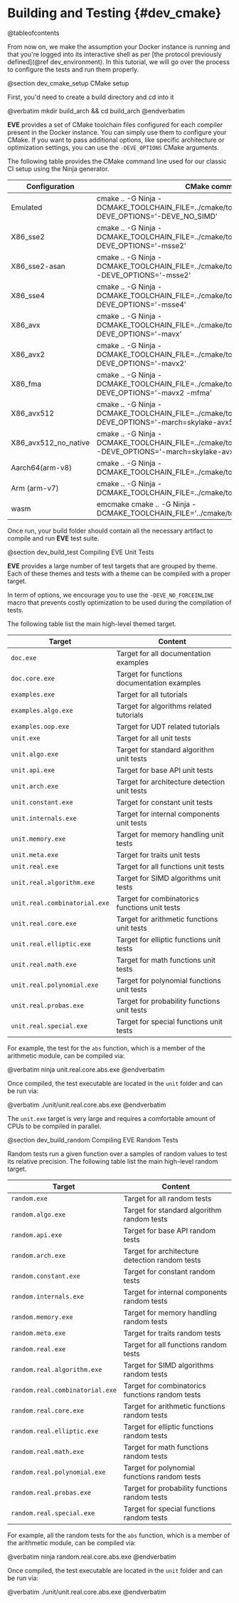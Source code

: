 Building and Testing {#dev_cmake}
====================

@tableofcontents

From now on, we make the assumption your Docker instance is running and that you're logged into
its interactive shell as per [the protocol previously defined](@ref dev_environment).
In this tutorial, we will go over the process to configure the tests and run them properly.

@section dev_cmake_setup CMake setup

First, you'd need to create a build directory and cd into it

@verbatim
mkdir build_arch && cd build_arch
@endverbatim

**EVE** provides a set of CMake toolchain files configured for each compiler present in the Docker
instance. You can simply use them to configure your CMake. If you want to pass additional options,
like specific architecture or optimization settings, you can use the `-DEVE_OPTIONS` CMake arguments.

The following table provides the CMake command line used for our classic CI setup using the Ninja
generator.

| Configuration        | CMake command                                                                                                           |
|----------------------|-------------------------------------------------------------------------------------------------------------------------|
| Emulated             | cmake .. -G Ninja -DCMAKE_TOOLCHAIN_FILE=../cmake/toolchain/clang.x86.cmake -DEVE_OPTIONS='-DEVE_NO_SIMD'               |
| X86_sse2             | cmake .. -G Ninja -DCMAKE_TOOLCHAIN_FILE=../cmake/toolchain/clang.x86.cmake -DEVE_OPTIONS='-msse2'                      |
| X86_sse2-asan        | cmake .. -G Ninja -DCMAKE_TOOLCHAIN_FILE=../cmake/toolchain/clang.x86.asan.cmake -DEVE_OPTIONS='-msse2'                 |
| X86_sse4             | cmake .. -G Ninja -DCMAKE_TOOLCHAIN_FILE=../cmake/toolchain/clang.x86.cmake  -DEVE_OPTIONS='-msse4'                     |
| X86_avx              | cmake .. -G Ninja -DCMAKE_TOOLCHAIN_FILE=../cmake/toolchain/clang.x86.cmake  -DEVE_OPTIONS='-mavx'                      |
| X86_avx2             | cmake .. -G Ninja -DCMAKE_TOOLCHAIN_FILE=../cmake/toolchain/clang.x86.cmake  -DEVE_OPTIONS='-mavx2'                     |
| X86_fma              | cmake .. -G Ninja -DCMAKE_TOOLCHAIN_FILE=../cmake/toolchain/clang.x86.cmake  -DEVE_OPTIONS='-mavx2 -mfma'               |
| X86_avx512           | cmake .. -G Ninja -DCMAKE_TOOLCHAIN_FILE=../cmake/toolchain/clang.x86.cmake  -DEVE_OPTIONS='-march=skylake-avx512'      |
| X86_avx512_no_native | cmake .. -G Ninja -DCMAKE_TOOLCHAIN_FILE=../cmake/toolchain/clang.x86.sde.cmake  -DEVE_OPTIONS='-march=skylake-avx512'  |
| Aarch64(arm-v8)      | cmake .. -G Ninja -DCMAKE_TOOLCHAIN_FILE=../cmake/toolchain/gcc.aarch64.cmake                                           |
| Arm (arm-v7)         | cmake .. -G Ninja -DCMAKE_TOOLCHAIN_FILE=../cmake/toolchain/gcc.arm.cmake                                               |
| wasm                 | emcmake cmake .. -G Ninja  -DCMAKE_TOOLCHAIN_FILE='../cmake/toolchain/emcc.cmake'                                       |

Once run, your build folder should contain all the necessary artifact to compile and run **EVE**
test suite.

@section dev_build_test Compiling EVE Unit Tests

**EVE** provides a large number of test targets that are grouped by theme. Each of these themes
and tests with a theme can be compiled with a proper target.

In term of options, we encourage you to use the `-DEVE_NO_FORCEINLINE` macro that prevents
costly optimization to be used during the compilation of tests.

The following table list the main high-level themed target.

| Target                        | Content                                       |
|-------------------------------|-----------------------------------------------|
| `doc.exe`                     | Target for all documentation examples         |
| `doc.core.exe`                | Target for functions documentation examples   |
| `examples.exe`                | Target for all tutorials                      |
| `examples.algo.exe`           | Target for algorithms related tutorials       |
| `examples.oop.exe`            | Target for UDT related tutorials              |
| `unit.exe`                    | Target for all unit tests                     |
| `unit.algo.exe`               | Target for standard algorithm unit tests      |
| `unit.api.exe`                | Target for base API unit tests                |
| `unit.arch.exe`               | Target for architecture detection unit tests  |
| `unit.constant.exe`           | Target for constant unit tests                |
| `unit.internals.exe`          | Target for internal components unit tests     |
| `unit.memory.exe`             | Target for memory handling unit tests         |
| `unit.meta.exe`               | Target for traits unit tests                  |
| `unit.real.exe`               | Target for all functions unit tests           |
| `unit.real.algorithm.exe`     | Target for SIMD algorithms unit tests         |
| `unit.real.combinatorial.exe` | Target for combinatorics functions unit tests |
| `unit.real.core.exe`          | Target for arithmetic functions unit tests    |
| `unit.real.elliptic.exe`      | Target for elliptic functions unit tests      |
| `unit.real.math.exe`          | Target for math functions unit tests          |
| `unit.real.polynomial.exe`    | Target for polynomial functions unit tests    |
| `unit.real.probas.exe`        | Target for probability functions unit tests   |
| `unit.real.special.exe`       | Target for special functions unit tests       |

For example, the test for the `abs` function, which is a member of the arithmetic
module, can be compiled via:

@verbatim
ninja unit.real.core.abs.exe
@endverbatim

Once compiled, the test executable are located in the `unit` folder and can be run via:

@verbatim
./unit/unit.real.core.abs.exe
@endverbatim

The `unit.exe` target is very large and requires a comfortable amount of CPUs to be compiled in
parallel.

@section dev_build_random Compiling EVE Random Tests

Random tests run a given function over a samples of random values to test its relative precision.
The following table list the main high-level random target.

| Target                          | Content                                         |
|---------------------------------|-------------------------------------------------|
| `random.exe`                    | Target for all random tests                     |
| `random.algo.exe`               | Target for standard algorithm random tests      |
| `random.api.exe`                | Target for base API random tests                |
| `random.arch.exe`               | Target for architecture detection random tests  |
| `random.constant.exe`           | Target for constant random tests                |
| `random.internals.exe`          | Target for internal components random tests     |
| `random.memory.exe`             | Target for memory handling random tests         |
| `random.meta.exe`               | Target for traits random tests                  |
| `random.real.exe`               | Target for all functions random tests           |
| `random.real.algorithm.exe`     | Target for SIMD algorithms random tests         |
| `random.real.combinatorial.exe` | Target for combinatorics functions random tests |
| `random.real.core.exe`          | Target for arithmetic functions random tests    |
| `random.real.elliptic.exe`      | Target for elliptic functions random tests      |
| `random.real.math.exe`          | Target for math functions random tests          |
| `random.real.polynomial.exe`    | Target for polynomial functions random tests    |
| `random.real.probas.exe`        | Target for probability functions random tests   |
| `random.real.special.exe`       | Target for special functions random tests       |

For example, all the random tests for the `abs` function, which is a member of the arithmetic
module, can be compiled via:

@verbatim
ninja random.real.core.abs.exe
@endverbatim

Once compiled, the test executable are located in the `unit` folder and can be run via:

@verbatim
./unit/unit.real.core.abs.exe
@endverbatim
